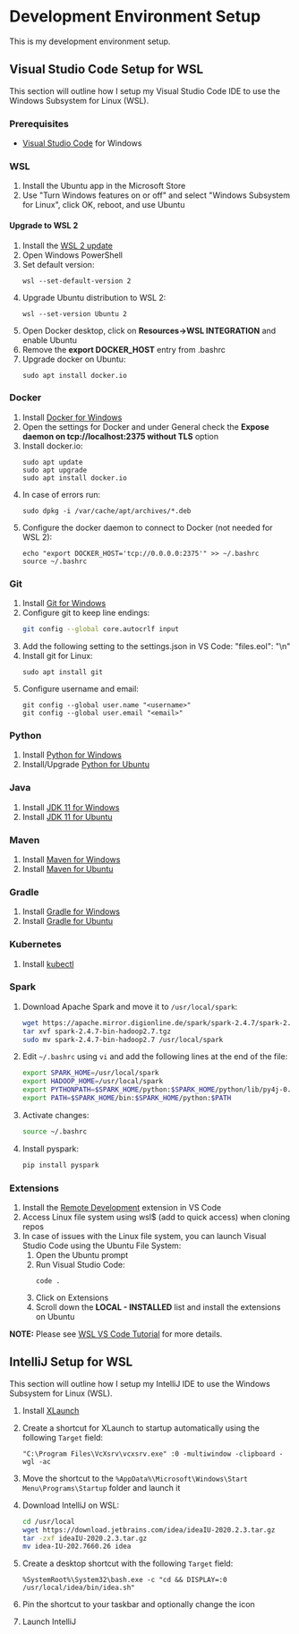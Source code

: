 # Development Environment Setup

This is my development environment setup.
  
## Visual Studio Code Setup for WSL

This section will outline how I setup my Visual Studio Code IDE to use the Windows Subsystem for Linux (WSL).

### Prerequisites

* [Visual Studio Code](https://code.visualstudio.com/) for Windows
  
### WSL
  
1. Install the Ubuntu app in the Microsoft Store
2. Use "Turn Windows features on or off" and select "Windows Subsystem for Linux", click OK, reboot, and use Ubuntu


#### Upgrade to WSL 2

1. Install the [WSL 2 update](https://wslstorestorage.blob.core.windows.net/wslblob/wsl_update_x64.msi)
2. Open Windows PowerShell
3. Set default version:
    ```
    wsl --set-default-version 2
    ```
4. Upgrade Ubuntu distribution to WSL 2:
    ```
    wsl --set-version Ubuntu 2
    ```
5. Open Docker desktop, click on **Resources->WSL INTEGRATION** and enable Ubuntu
6. Remove the **export DOCKER_HOST** entry from .bashrc
7. Upgrade docker on Ubuntu:
    ```
    sudo apt install docker.io
    ```
  
### Docker
  
1. Install [Docker for Windows](https://docs.docker.com/docker-for-windows/install/)
2. Open the settings for Docker and under General check the **Expose daemon on tcp://localhost:2375 without TLS** option
3. Install docker.io:
    ```
    sudo apt update
    sudo apt upgrade
    sudo apt install docker.io
    ```
4. In case of errors run:
    ```
    sudo dpkg -i /var/cache/apt/archives/*.deb
    ```
5. Configure the docker daemon to connect to Docker (not needed for WSL 2):
    ```
    echo "export DOCKER_HOST='tcp://0.0.0.0:2375'" >> ~/.bashrc
    source ~/.bashrc
    ```
  
### Git
  
1. Install [Git for Windows](https://gitforwindows.org/)
2. Configure git to keep line endings:
    ``` bash
    git config --global core.autocrlf input
    ```
3. Add the following setting to the settings.json in VS Code: "files.eol": "\n"
4. Install git for Linux:
    ```
    sudo apt install git
    ```
5. Configure username and email:
    ```
    git config --global user.name "<username>"
    git config --global user.email "<email>"
    ```

### Python

1. Install [Python for Windows](https://www.python.org/downloads/windows/)
2. Install/Upgrade [Python for Ubuntu](https://www.digitalocean.com/community/tutorials/how-to-install-python-3-and-set-up-a-programming-environment-on-an-ubuntu-20-04-server)

### Java

1. Install [JDK 11 for Windows](https://www.oracle.com/java/technologies/javase-jdk11-downloads.html)
2. Install [JDK 11 for Ubuntu](https://computingforgeeks.com/how-to-install-java-11-on-ubuntu-debian-linux/)

### Maven

1. Install [Maven for Windows](http://maven.apache.org/download.cgi)
2. Install [Maven for Ubuntu](https://tecadmin.net/install-apache-maven-ubuntu-20-04/)

### Gradle

1. Install [Gradle for Windows](https://gradle.org/install/)
2. Install [Gradle for Ubuntu](https://tecadmin.net/install-gradle-ubuntu-20-04/)

### Kubernetes

1. Install [kubectl](https://kubernetes.io/docs/tasks/tools/install-kubectl/)

### Spark

1. Download Apache Spark and move it to `/usr/local/spark`:
    ``` bash
    wget https://apache.mirror.digionline.de/spark/spark-2.4.7/spark-2.4.7-bin-hadoop2.7.tgz
    tar xvf spark-2.4.7-bin-hadoop2.7.tgz
    sudo mv spark-2.4.7-bin-hadoop2.7 /usr/local/spark
    ```
2. Edit `~/.bashrc` using `vi` and add the following lines at the end of the file:
    ``` bash
    export SPARK_HOME=/usr/local/spark
    export HADOOP_HOME=/usr/local/spark
    export PYTHONPATH=$SPARK_HOME/python:$SPARK_HOME/python/lib/py4j-0.10.7-src.zip:$PYTHONPATH
    export PATH=$SPARK_HOME/bin:$SPARK_HOME/python:$PATH
    ```
3. Activate changes:
    ``` bash
    source ~/.bashrc
    ```
4. Install pyspark:
    ``` bash
    pip install pyspark
    ```

### Extensions
  
1. Install the [Remote Development](https://marketplace.visualstudio.com/items?itemName=ms-vscode-remote.vscode-remote-extensionpack) extension in VS Code
2. Access Linux file system using wsl$ (add to quick access) when cloning repos
3. In case of issues with the Linux file system, you can launch Visual Studio Code using the Ubuntu File System:
   1. Open the Ubuntu prompt
   2. Run Visual Studio Code:
        ```
        code .
        ```
   3. Click on Extensions
   4. Scroll down the **LOCAL - INSTALLED** list and install the extensions on Ubuntu
  
**NOTE:** Please see
[WSL VS Code Tutorial](https://docs.microsoft.com/en-us/windows/wsl/tutorials/wsl-vscode) for more details.

## IntelliJ Setup for WSL

This section will outline how I setup my IntelliJ IDE to use the Windows Subsystem for Linux (WSL).

1. Install [XLaunch](https://sourceforge.net/projects/vcxsrv/)

2. Create a shortcut for XLaunch to startup automatically using the following `Target` field:
    ```
    "C:\Program Files\VcXsrv\vcxsrv.exe" :0 -multiwindow -clipboard -wgl -ac
    ```

3. Move the shortcut to the `%AppData%\Microsoft\Windows\Start Menu\Programs\Startup` folder and launch it

4. Download IntelliJ on WSL:
    ``` bash
    cd /usr/local
    wget https://download.jetbrains.com/idea/ideaIU-2020.2.3.tar.gz
    tar -zxf ideaIU-2020.2.3.tar.gz
    mv idea-IU-202.7660.26 idea
    ```

5. Create a desktop shortcut with the following `Target` field:
    ```
    %SystemRoot%\System32\bash.exe -c "cd && DISPLAY=:0 /usr/local/idea/bin/idea.sh"
    ```

6. Pin the shortcut to your taskbar and optionally change the icon

7. Launch IntelliJ
